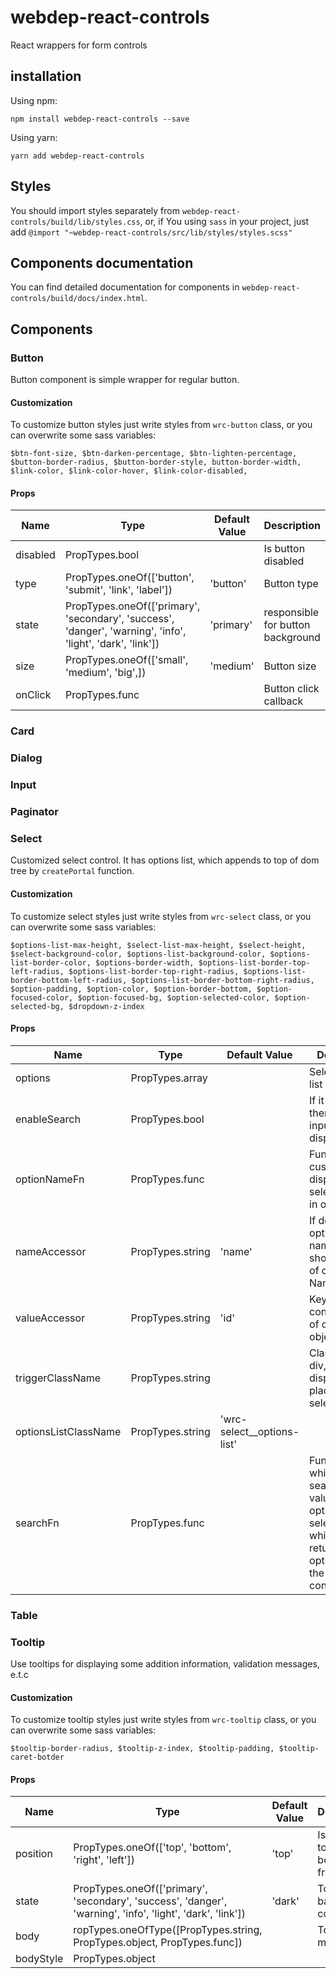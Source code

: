 # webdep-react-controls
React wrappers for form controls
## installation

Using npm:
```
npm install webdep-react-controls --save
```

Using yarn:
```
yarn add webdep-react-controls
```

## Styles
You should import styles separately from `webdep-react-controls/build/lib/styles.css`, or, if You using `sass` in your project,
just add `@import "~webdep-react-controls/src/lib/styles/styles.scss"`

## Components documentation
You can find detailed documentation for components in `webdep-react-controls/build/docs/index.html`.

## Components

### Button
Button component is simple wrapper for regular button.

#### Customization
To customize button styles just write styles from `wrc-button` class, or you can overwrite some sass variables:
```
$btn-font-size, $btn-darken-percentage, $btn-lighten-percentage, $button-border-radius, $button-border-style, button-border-width, $link-color, $link-color-hover, $link-color-disabled,
```

#### Props

| Name     | Type                                                                                                       | Default Value | Description                       |
|----------|------------------------------------------------------------------------------------------------------------|---------------|-----------------------------------|
| disabled | PropTypes.bool                                                                                             |               | Is button disabled                |
| type     | PropTypes.oneOf(['button', 'submit', 'link', 'label'])                                                     | 'button'      | Button type                       |
| state    | PropTypes.oneOf(['primary', 'secondary', 'success', 'danger', 'warning', 'info', 'light', 'dark', 'link']) | 'primary'     | responsible for button background |
| size     | PropTypes.oneOf(['small', 'medium', 'big',])                                                               | 'medium'      | Button size                       |
| onClick  | PropTypes.func                                                                                             |               | Button click callback             |

### Card

### Dialog

### Input

### Paginator

### Select
Customized select control. It has options list, which appends to top of dom tree by `createPortal` function.

#### Customization
To customize select styles just write styles from `wrc-select` class, or you can overwrite some sass variables:
```
$options-list-max-height, $select-list-max-height, $select-height, $select-background-color, $options-list-background-color, $options-list-border-color, $options-border-width, $options-list-border-top-left-radius, $options-list-border-top-right-radius, $options-list-border-bottom-left-radius, $options-list-border-bottom-right-radius, $option-padding, $option-color, $option-border-bottom, $option-focused-color, $option-focused-bg, $option-selected-color, $option-selected-bg, $dropdown-z-index
```

#### Props

| Name                 | Type             | Default Value              | Description                                                                                                                                 |
|----------------------|------------------|----------------------------|---------------------------------------------------------------------------------------------------------------------------------------------|
| options              | PropTypes.array  |                            | Select options list                                                                                                                         |
| enableSearch         | PropTypes.bool   |                            | If it is true, then search input will be displayed                                                                                          |
| optionNameFn         | PropTypes.func   |                            | Function to customize displaying select options in options list                                                                             |
| nameAccessor         | PropTypes.string | 'name'                     | If don't use optionNameFn, nameAccessor shold be key of option Name                                                                         |
| valueAccessor        | PropTypes.string | 'id'                       | Key, which contain value of option object                                                                                                   |
| triggerClassName     | PropTypes.string |                            | Class name of div, which display select placeholder or selected value                                                                       |
| optionsListClassName | PropTypes.string | 'wrc-select__options-list' |                                                                                                                                             |
| searchFn             | PropTypes.func   |                            | Function, which get search input value, current option and select props, which should return true if option satisfies the search conditions |

### Table

### Tooltip
Use tooltips for displaying some addition information, validation messages, e.t.c

#### Customization
To customize tooltip styles just write styles from `wrc-tooltip` class, or you can overwrite some sass variables:
```
$tooltip-border-radius, $tooltip-z-index, $tooltip-padding, $tooltip-caret-botder
```

#### Props

| Name      | Type                                                                                                       | Default Value | Description                                |
|-----------|------------------------------------------------------------------------------------------------------------|---------------|--------------------------------------------|
| position  | PropTypes.oneOf(['top', 'bottom', 'right', 'left'])                                                        | 'top'         | Is tooltip on top or on bottom from target |
| state     | PropTypes.oneOf(['primary', 'secondary', 'success', 'danger', 'warning', 'info', 'light', 'dark', 'link']) | 'dark'        | Tooltip background color                   |
| body      | ropTypes.oneOfType([PropTypes.string, PropTypes.object, PropTypes.func])                                   |               | Tooltip message                            |
| bodyStyle | PropTypes.object                                                                                           |               |                                            |